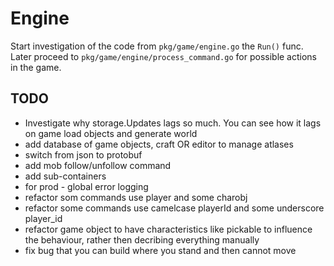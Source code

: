 # Engine

Start investigation of the code from `pkg/game/engine.go` the `Run()` func.
Later proceed to `pkg/game/engine/process_command.go` for possible actions in the game.

## TODO
- Investigate why storage.Updates lags so much. You can see how it lags on game load objects and generate world
- add database of game objects, craft OR editor to manage atlases
- switch from json to protobuf
- add mob follow/unfollow command
- add sub-containers
- for prod - global error logging
- refactor som commands use player and some charobj
- refactor some commands use camelcase playerId and some underscore player_id
- refactor game object to have characteristics like pickable to influence the behaviour, rather then decribing everything manually
- fix bug that you can build where you stand and then cannot move